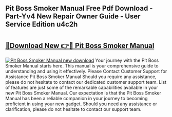 ## Pit Boss Smoker Manual Free Pdf Download - Part-Yv4 New Repair Owner Guide - User Service Edition u4c2h

# <h2><a href="http://bc28227.oget.top/?id=Pit+Boss+Smoker+Manual">🔗Download New 👉🔴 Pit Boss Smoker Manual</a></h2>

[![Pit Boss Smoker Manual new download](https://i.imgur.com/5g1atiW.png)](http://bc28227.oget.top/?id=Pit+Boss+Smoker+Manual)
Your journey with the Pit Boss Smoker Manual starts here. This manual is your comprehensive guide to understanding and using it effectively. Please Contact Customer Support for Assistance Pit Boss Smoker Manual Should you require any assistance, please do not hesitate to contact our dedicated customer support team. List of features are just some of the remarkable capabilities available in your new Pit Boss Smoker Manual. Our expectation is that the Pit Boss Smoker Manual has been a reliable companion in your journey to becoming proficient in using your new gadget. Should you need any assistance or clarification, please do not hesitate to contact our support team.
